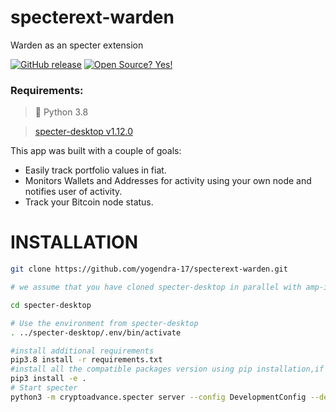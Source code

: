 # specterext-warden
Warden as an specter extension

[![GitHub release](https://img.shields.io/github/release/pxsocs/warden.svg)](https://github.com/yogendra-17/specterext-warden/releases/tag/Specterext-warden)
[![Open Source? Yes!](https://badgen.net/badge/Open%20Source%20%3F/Yes%21/blue?icon=github)](https://GitHub.com/pxsocs/warden/releases/)

### Requirements:

> 🐍 Python 3.8 

> [specter-desktop v1.12.0](https://github.com/cryptoadvance/specter-desktop/releases/tag/v1.12.0)

This app was built with a couple of goals:

- Easily track portfolio values in fiat.
- Monitors Wallets and Addresses for activity using your own node and notifies user of activity.
- Track your Bitcoin node status.

# INSTALLATION

```bash
git clone https://github.com/yogendra-17/specterext-warden.git

# we assume that you have cloned specter-desktop in parallel with amp-issuer

cd specter-desktop

# Use the environment from specter-desktop
. ../specter-desktop/.env/bin/activate

#install additional requirements 
pip3.8 install -r requirements.txt 
#install all the compatible packages version using pip installation,if recieve uncompatible package warning.
pip3 install -e .
# Start specter
python3 -m cryptoadvance.specter server --config DevelopmentConfig --debug
```
